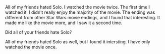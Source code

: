 All of my friends hated Solo. I watched the movie twice. The first time I watched it, I didn't really enjoy the majority of the movie. 
The ending was different from other Star Wars movie endings, and I found that interesting.
It made me like the movie more, and I saw it a second time. 

Did all of your friends hate Solo?

All of my friends hated Solo as well, but I found it intersting. I have only watched the movie once.
